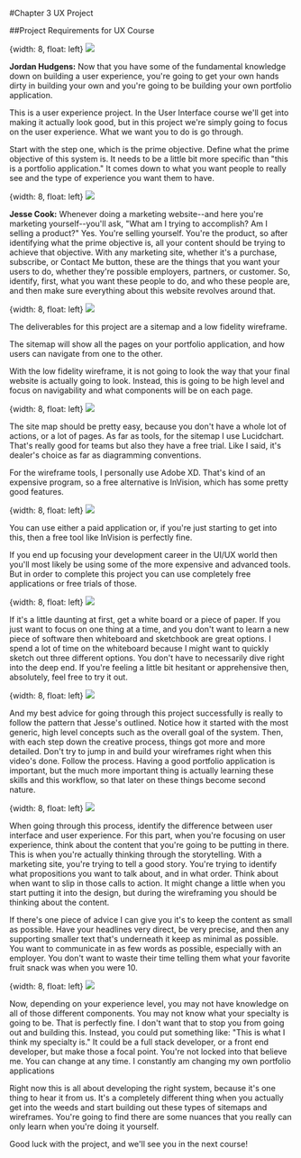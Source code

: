 #Chapter 3 UX Project

##Project Requirements for UX Course

{width: 8, float: left}
![](jordan.png)

**Jordan Hudgens:** Now that you have some of the fundamental knowledge down on building a user experience, you're going to get your own hands dirty in building your own and you're going to be building your own portfolio application.

This is a user experience project. In the User Interface course we'll get into making it actually look good, but in this project we're simply going to focus on the user experience. What we want you to do is go through.

Start with the step one, which is the prime objective. Define what the prime objective of this system is. It needs to be a little bit more specific than "this is a portfolio application." It comes down to what you want people to really see and the type of experience you want them to have.

{width: 8, float: left}
![](jesse.png)

**Jesse Cook:** Whenever doing a marketing website--and here you're marketing yourself--you'll ask, "What am I trying to accomplish? Am I selling a product?" Yes. You're selling yourself. You're the product, so after identifying what the prime objective is, all your content should be trying to achieve that objective. With any marketing site, whether it's a purchase, subscribe, or Contact Me button, these are the things that you want your users to do, whether they're possible employers, partners, or customer. So, identify, first, what you want these people to do, and who these people are, and then make sure everything about this website revolves around that.

{width: 8, float: left}
![](jordan.png)

The deliverables for this project are a sitemap and a low fidelity wireframe.

The sitemap will show all the pages on your portfolio application, and how users can navigate from one to the other.

With the low fidelity wireframe, it is not going to look the way that your final website is actually going to look. Instead, this is going to be high level and focus on navigability and what components will be on each page.

{width: 8, float: left}
![](jesse.png)

The site map should be pretty easy, because you don't have a whole lot of actions, or a lot of pages. As far as tools, for the sitemap I use Lucidchart. That's really good for teams but also they have a free trial. Like I said, it's dealer's choice as far as diagramming conventions.

For the wireframe tools, I personally use Adobe XD. That's kind of an expensive program, so a free alternative is InVision, which has some pretty good features.

{width: 8, float: left}
![](jordan.png)

You can use either a paid application or, if you're just starting to get into this, then a free tool like InVision is perfectly fine.

If you end up focusing your development career in the UI/UX world then you'll most likely be using some of the more expensive and advanced tools. But in order to complete this project you can use completely free applications or free trials of those.

{width: 8, float: left}
![](jesse.png)

If it's a little daunting at first, get a white board or a piece of paper. If you just want to focus on one thing at a time, and you don't want to learn a new piece of software then whiteboard and sketchbook are great options. I spend a lot of time on the whiteboard because I might want to quickly sketch out three different options. You don't have to necessarily dive right into the deep end. If you're feeling a little bit hesitant or apprehensive then, absolutely, feel free to try it out.

{width: 8, float: left}
![](jordan.png)

And my best advice for going through this project successfully is really to follow the pattern that Jesse's outlined. Notice how it started with the most generic, high level concepts such as the overall goal of the system. Then, with each step down the creative process, things got more and more detailed. Don't try to jump in and build your wireframes right when this video's done. Follow the process. Having a good portfolio application is important, but the much more important thing is actually learning these skills and this workflow, so that later on these things become second nature.

{width: 8, float: left}
![](jesse.png)

When going through this process, identify the difference between user interface and user experience. For this part, when you're focusing on user experience, think about the content that you're going to be putting in there. This is when you're actually thinking through the storytelling. With a marketing site, you're trying to tell a good story. You're trying to identify what propositions you want to talk about, and in what order. Think about when want to slip in those calls to action. It might change a little when you start putting it into the design, but during the wireframing you should be thinking about the content.

If there's one piece of advice I can give you it's to keep the content as small as possible. Have your headlines very direct, be very precise, and then any supporting smaller text that's underneath it keep as minimal as possible. You want to communicate in as few words as possible, especially with an employer. You don't want to waste their time telling them what your favorite fruit snack was when you were 10.

{width: 8, float: left}
![](jordan.png)

Now, depending on your experience level, you may not have knowledge on all of those different components. You may not know what your specialty is going to be. That is perfectly fine. I don't want that to stop you from going out and building this. Instead, you could put something like: "This is what I think my specialty is." It could be a full stack developer, or a front end developer, but make those a focal point. You're not locked into that believe me. You can change at any time. I constantly am changing my own portfolio applications

Right now this is all about developing the right system, because it's one thing to hear it from us. It's a completely different thing when you actually get into the weeds and start building out these types of sitemaps and wireframes. You're going to find there are some nuances that you really can only learn when you're doing it yourself.

Good luck with the project, and we'll see you in the next course!
